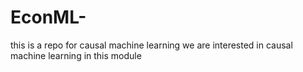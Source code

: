# EconML-
this is  a repo for causal machine learning
we are interested in causal machine learning in this module
